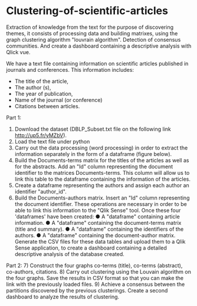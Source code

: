 # Clustering-of-scientific-articles
Extraction of knowledge from the text for the purpose of discovering themes, it consists of processing data and building matrixes, using the graph clustering algorithm "louvrain algorithm". Detection of consensus communities. And create a dashboard containing a descriptive analysis with Qlick vue.




We have a text file containing information on scientific articles published in journals and conferences. This information includes:
- The title of the article,
- The author (s),
- The year of publication,
- Name of the journal (or conference)
- Citations between articles.

Part 1:
1) Download the dataset (DBLP_Subset.txt file on the following link http://up5.fr/yMZbV).
2) Load the text file under python
3) Carry out the data processing (word processing) in order to extract the information separately in the form of a dataframe (figure below).
4) Build the Documents-terms matrix for the titles of the articles as well as for the abstracts. Add an "Id" column representing the document identifier to the matrices
Documents-terms. This column will allow us to link this table to the dataframe containing the information of the articles.
5) Create a dataframe representing the authors and assign each author an identifier "author_id".
6) Build the Documents-authors matrix. Insert an "Id" column representing the document identifier.
These operations are necessary in order to be able to link this information to the "Qlik Sense" tool.
Once these four 'dataframes' have been created:
● A "dataframe" containing article information.
● A "dataframe" containing the document-terms matrix (title and summary).
● A "dataframe" containing the identifiers of the authors.
● A "dataframe" containing the document-author matrix.
Generate the CSV files for these data tables and upload them to a Qlik Sense application, to create a dashboard containing a detailed descriptive analysis of the database
created.

Part 2:
7) Construct the four graphs co-terms (title), co-terms (abstract), co-authors, citations.
8) Carry out clustering using the Louvain algorithm on the four graphs.
Save the results in CSV format so that you can make the link with the previously loaded files.
9) Achieve a consensus between the partitions discovered by the previous clusterings.
Create a second dashboard to analyze the results of clustering.
